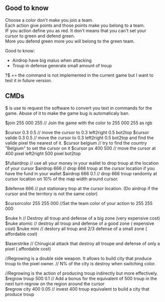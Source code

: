 ## Good to know
Choose a color don't make you join a team.  
Each action give points and those points make you belong to a team.  
IF you action define you as red. It don't means that you can't set your cursor to green and defend green.  
More you defend green more you will belong to the green team.   


Good to know:
- Airdrop have big malus when attacking
- Troup in defense generate small amount of troup


?$ == the command is not implemented in the current game but I want to test it in future version.

## CMDs
$ is use to request the software to convert you text in commands for the game.
Abuse of it to make the game bug is automaticaly ban.


$join 255 000 255 // Join the game with the color to 255 000 255 as rgb

$cursor 0.3 0.5 // move the cursor to 0.3 left2right 0.5 bot2top
$cursor valide 0.3 0.5 // move the cursor to 0.3 left2right 0.5 bot2top and find the valide pixel the nearest of it.
$cursor belgium // try to find the country "Belgium" to set the cursor on it
$cursor px 400 500 // move the cursor at 400 pixel left2right 500 pixel bot2top

$fullairdrop // use all your money in your wallet to drop troup at the location of your cursor
$airdrop 666 // drop 666 troup at the cursor location if you have the fund in your wallet
$airdrop 666 0.1 // drop 666 troup randomly at cursor location on 10% of the map width around cursor.

$defense 666 // put stationary trop at the cursor location. (Do airdrop if the cursor and the territory is not the same color) 


$cursorcolor 255 255 000 //Set the team color of your action to 255 255 000 


$nuke h  // Destroy all troup and defense of a big zone (very expensive cost)
$nuke atomic // destroy all troup and defense of a good zone ( expensive cost)
$nuke mini // destory all troup and 2/3 defense of a small zone ( affordable cost)

$laserstrike // Chirugical attack that destroy all troupe and defense of only a pixel ( affordable cost)


//Regrowing is a double side weapon. It allows to build city that produce troup to the pixel owner. 
// N% of the city is destroy when switching color.

//Regrowing is the action of producing troup indirectly but more effectively. 
$regrow troup 500 0.1  // Add a bonus for the equivalent of 500 troup in the next turn regrow on the region around the cursor  
$regrow city  400 0.05 // invest 400 troup equivalent to build a city that produce troup




